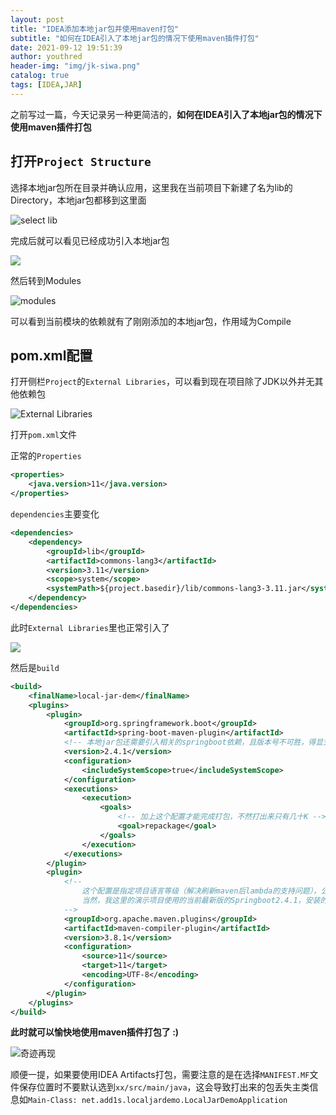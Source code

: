 ```yaml
---
layout: post
title: "IDEA添加本地jar包并使用maven打包"
subtitle: "如何在IDEA引入了本地jar包的情况下使用maven插件打包"
date: 2021-09-12 19:51:39
author: youthred
header-img: "img/jk-siwa.png"
catalog: true
tags: [IDEA,JAR]
---
```


之前写过一篇，今天记录另一种更简洁的，**如何在IDEA引入了本地jar包的情况下使用maven插件打包**

## 打开`Project Structure`

选择本地jar包所在目录并确认应用，这里我在当前项目下新建了名为lib的Directory，本地jar包都移到这里面

![select lib](https://wx2.sinaimg.cn/large/005Ii7rngy1gocuhg184bj30sw0noaaz.jpg)

完成后就可以看见已经成功引入本地jar包

![](https://wx3.sinaimg.cn/large/005Ii7rngy1gocuhznvibj30sw0nomxl.jpg)

然后转到Modules

![modules](https://wx1.sinaimg.cn/large/005Ii7rngy1goculwhb6oj30sw0not9e.jpg)

可以看到当前模块的依赖就有了刚刚添加的本地jar包，作用域为Compile

## pom.xml配置

打开侧栏`Project`的`External Libraries`，可以看到现在项目除了JDK以外并无其他依赖包

![`External Libraries`](https://wx1.sinaimg.cn/large/005Ii7rngy1gocurl0fbfj30e9099aa4.jpg)

打开`pom.xml`文件

正常的`Properties`

``` xml
<properties>
    <java.version>11</java.version>
</properties>
```

`dependencies`主要变化

```xml
<dependencies>
    <dependency>
        <groupId>lib</groupId>
        <artifactId>commons-lang3</artifactId>
        <version>3.11</version>
        <scope>system</scope>
        <systemPath>${project.basedir}/lib/commons-lang3-3.11.jar</systemPath>
    </dependency>
</dependencies>
```

此时`External Libraries`里也正常引入了

![](https://wx3.sinaimg.cn/large/005Ii7rngy1gocvej3sytj30ea0bkaa8.jpg)

然后是`build`

```xml
<build>
    <finalName>local-jar-dem</finalName>
    <plugins>
        <plugin>
            <groupId>org.springframework.boot</groupId>
            <artifactId>spring-boot-maven-plugin</artifactId>
            <!-- 本地jar包还需要引入相关的springboot依赖，且版本号不可胜，得显式写出 -->
            <version>2.4.1</version>
            <configuration>
                <includeSystemScope>true</includeSystemScope>
            </configuration>
            <executions>
                <execution>
                    <goals>
                        <!-- 加上这个配置才能完成打包，不然打出来只有几十K -->
                        <goal>repackage</goal>
                    </goals>
                </execution>
            </executions>
        </plugin>
        <plugin>
            <!--
                这个配置是指定项目语言等级（解决刷新maven后lambda的支持问题），公司项目使用的Springboot为1.52，最高只支持Java6。
                当然，我这里的演示项目使用的当前最新版的Springboot2.4.1，安装的Java版本为JDK11，所以这个插件配置我这里可以不需要。
            -->
            <groupId>org.apache.maven.plugins</groupId>
            <artifactId>maven-compiler-plugin</artifactId>
            <version>3.8.1</version>
            <configuration>
                <source>11</source>
                <target>11</target>
                <encoding>UTF-8</encoding>
            </configuration>
        </plugin>
    </plugins>
</build>
```

**此时就可以愉快地使用maven插件打包了 :)**

![奇迹再现](https://wx2.sinaimg.cn/large/005Ii7rngy1gocvh43u8ij30fx0a4jrg.jpg)

顺便一提，如果要使用IDEA Artifacts打包，需要注意的是在选择`MANIFEST.MF`文件保存位置时不要默认选到`xx/src/main/java`，这会导致打出来的包丢失主类信息如`Main-Class: net.add1s.localjardemo.LocalJarDemoApplication`